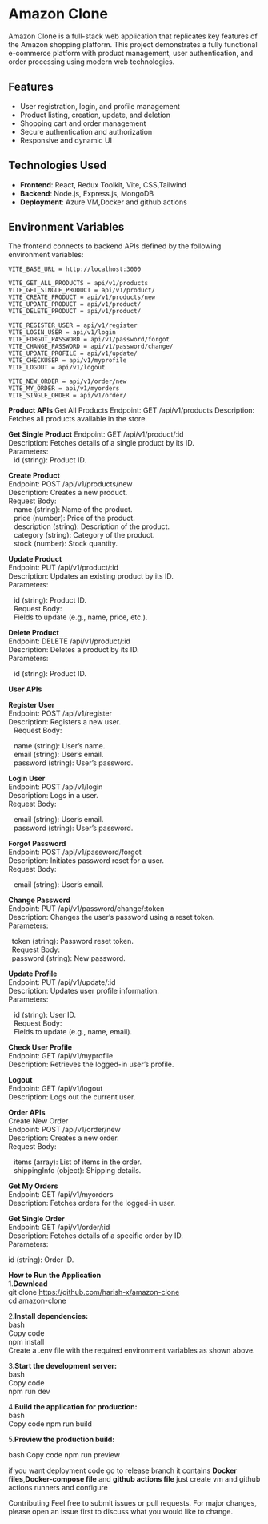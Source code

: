 # Amazon Clone

Amazon Clone is a full-stack web application that replicates key features of the Amazon shopping platform. This project demonstrates a fully functional e-commerce platform with product management, user authentication, and order processing using modern web technologies.

## Features

- User registration, login, and profile management
- Product listing, creation, update, and deletion
- Shopping cart and order management
- Secure authentication and authorization
- Responsive and dynamic UI

## Technologies Used

- **Frontend**: React, Redux Toolkit, Vite, CSS,Tailwind
- **Backend**: Node.js, Express.js, MongoDB
- **Deployment**: Azure VM,Docker and github actions

## Environment Variables

The frontend connects to backend APIs defined by the following environment variables:

```plaintext
VITE_BASE_URL = http://localhost:3000

VITE_GET_ALL_PRODUCTS = api/v1/products
VITE_GET_SINGLE_PRODUCT = api/v1/product/
VITE_CREATE_PRODUCT = api/v1/products/new
VITE_UPDATE_PRODUCT = api/v1/product/
VITE_DELETE_PRODUCT = api/v1/product/

VITE_REGISTER_USER = api/v1/register
VITE_LOGIN_USER = api/v1/login
VITE_FORGOT_PASSWORD = api/v1/password/forgot
VITE_CHANGE_PASSWORD = api/v1/password/change/
VITE_UPDATE_PROFILE = api/v1/update/
VITE_CHECKUSER = api/v1/myprofile
VITE_LOGOUT = api/v1/logout

VITE_NEW_ORDER = api/v1/order/new
VITE_MY_ORDER = api/v1/myorders
VITE_SINGLE_ORDER = api/v1/order/
```
**Product APIs**
Get All Products
Endpoint: GET /api/v1/products
Description: Fetches all products available in the store.

**Get Single Product**
Endpoint: GET /api/v1/product/:id <br />
Description: Fetches details of a single product by its ID. <br />
Parameters: <br />
 &ensp; id (string): Product ID.<br />

**Create Product**<br />
Endpoint: POST /api/v1/products/new<br />
Description: Creates a new product.<br />
Request Body:<br />
 &ensp; name (string): Name of the product.<br />
 &ensp; price (number): Price of the product.<br />
 &ensp; description (string): Description of the product.<br />
 &ensp; category (string): Category of the product.<br />
 &ensp; stock (number): Stock quantity.<br />

**Update Product**<br />
Endpoint: PUT /api/v1/product/:id<br />
Description: Updates an existing product by its ID.<br />
Parameters:<br />

 &ensp; id (string): Product ID.<br />
 &ensp; Request Body:<br />
 &ensp; Fields to update (e.g., name, price, etc.).<br />
  
**Delete Product**<br />
Endpoint: DELETE /api/v1/product/:id<br />
Description: Deletes a product by its ID.<br />
Parameters:<br />

 &ensp; id (string): Product ID.<br />
 
**User APIs**<br />

**Register User**<br />
Endpoint: POST /api/v1/register<br />
Description: Registers a new user.<br />
 &ensp; Request Body:<br />
  
 &ensp; name (string): User’s name.<br />
 &ensp; email (string): User’s email.<br />
 &ensp; password (string): User’s password.<br />
 
**Login User**<br />
Endpoint: POST /api/v1/login<br />
Description: Logs in a user.<br />
Request Body:<br />
  
 &ensp; email (string): User’s email.<br />
 &ensp; password (string): User’s password.<br />
 
**Forgot Password**<br />
Endpoint: POST /api/v1/password/forgot<br />
Description: Initiates password reset for a user.<br />
Request Body:<br />

 &ensp; email (string): User’s email.<br />
 
**Change Password**<br />
Endpoint: PUT /api/v1/password/change/:token<br />
Description: Changes the user’s password using a reset token.<br />
Parameters:<br />

  &ensp;token (string): Password reset token.<br />
  &ensp;Request Body:<br />
  &ensp;password (string): New password.<br />
  
**Update Profile**<br />
Endpoint: PUT /api/v1/update/:id<br />
Description: Updates user profile information.<br />
Parameters:<br />

 &ensp; id (string): User ID.<br />
 &ensp; Request Body:<br />
 &ensp; Fields to update (e.g., name, email).<br />
 
**Check User Profile**<br />
Endpoint: GET /api/v1/myprofile<br />
Description: Retrieves the logged-in user’s profile.<br />

**Logout**<br />
Endpoint: GET /api/v1/logout<br />
Description: Logs out the current user.<br />

**Order APIs**<br />
Create New Order<br />
Endpoint: POST /api/v1/order/new<br />
Description: Creates a new order.<br />
Request Body:<br />

 &ensp; items (array): List of items in the order.<br />
 &ensp; shippingInfo (object): Shipping details.<br />
 
**Get My Orders**<br />
Endpoint: GET /api/v1/myorders<br />
Description: Fetches orders for the logged-in user.<br />

**Get Single Order**<br />
Endpoint: GET /api/v1/order/:id<br />
Description: Fetches details of a specific order by ID.<br />
Parameters:<br />

id (string): Order ID.<br />

**How to Run the Application** <br />
1.**Download**<br />
  git clone https://github.com/harish-x/amazon-clone<br />
  cd amazon-clone<br />

2.**Install dependencies:** <br />
  bash<br />
  Copy code<br />
  npm install<br />
  Create a .env file with the required environment variables as shown above.<br />

3.**Start the development server:** <br />
  bash<br />
  Copy code<br />
  npm run dev<br />
  
4.**Build the application for production:** <br />
  bash<br />
  Copy code
  npm run build
  
5.**Preview the production build:**

  bash
  Copy code
  npm run preview

if you want deployment code go to release branch it contains **Docker files**,**Docker-compose file** and **github actions file**
just create vm and github actions runners and configure

Contributing
Feel free to submit issues or pull requests. For major changes, please open an issue first to discuss what you would like to change.
